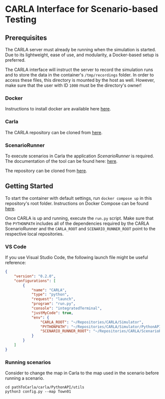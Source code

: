 # CARLA Interface for Scenario-based Testing

## Prerequisites

The CARLA server must already be running when the simulation is started. Due to its lightweight, ease of use, and modularity, a Docker-based setup is preferred. 

The CARLA interface will instruct the server to record the simulation runs and to store the data in the container's `/tmp/recordings` folder. In order to access these files, this directory is mounted by the host as well. However, make sure that the user with ID `1000` must be the directory's owner!

### Docker 
Instructions to install docker are available here [here](https://docs.docker.com/engine/install/ubuntu/#install-using-the-repository).

### Carla
The CARLA repository can be cloned from [here](https://github.com/carla-simulator/carla).

### ScenarioRunner

To execute scenarios in Carla the application *ScenarioRunner* is required. The documentation of the tool can be found here:
[here](https://github.com/carla-simulator/scenario_runner/blob/master/Docs/getting_scenariorunner.md).

The repository can be cloned from [here](https://github.com/carla-simulator/scenario_runner).

## Getting Started

To start the container with default settings, run `docker compose up` in this repository's root folder. Instructions on Docker Compose can be found [here](https://docs.docker.com/compose/). 

Once CARLA is up and running, execute the `run.py` script. Make sure that the `PYTHONPATH` includes all of the dependencies required by the CARLA ScenarioRunner and the `CARLA_ROOT` and `SCENARIO_RUNNER_ROOT` point to the respective local repositories. 

### VS Code

If you use Visual Studio Code, the following launch file might be useful reference:

```json
{
    "version": "0.2.0",
    "configurations": [
        {
            "name": "CARLA",
            "type": "python",
            "request": "launch",
            "program": "run.py",
            "console": "integratedTerminal",
            "justMyCode": true,
            "env": {
                "CARLA_ROOT": "~/Repositories/CARLA/Simulator",
                "PYTHONPATH": "~/Repositories/CARLA/Simulator/PythonAPI/carla/dist/carla-0.9.13-py3.7-linux-x86_64.egg:~/Repositories/CARLA/Simulator/PythonAPI/carla/agents:~/Repositories/CARLA/Simulator/PythonAPI/carla:~/Repositories/CARLA/ScenarioRunner",
                "SCENARIO_RUNNER_ROOT": "~/Repositories/CARLA/ScenarioRunner"
            }
        }
    ]
}
```
### Running scenarios

Consider to change the map in Carla to the map used in the scenario before running a scenario.

```
cd pathToCarla/carla/PythonAPI/utils
python3 config.py --map Town01
```
